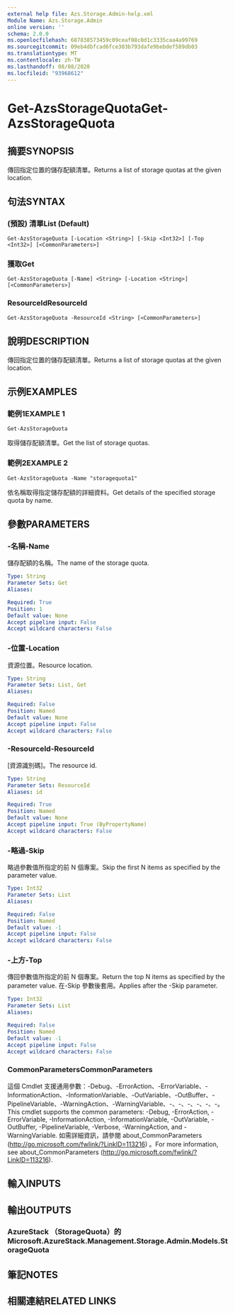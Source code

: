 ```yaml
---
external help file: Azs.Storage.Admin-help.xml
Module Name: Azs.Storage.Admin
online version: ''
schema: 2.0.0
ms.openlocfilehash: 687838573459c09ceaf08c0d1c3335caa4a99769
ms.sourcegitcommit: 09eb4dbfcad6fce303b793dafe9bebdef589db03
ms.translationtype: MT
ms.contentlocale: zh-TW
ms.lasthandoff: 08/08/2020
ms.locfileid: "93968612"
---
```

# <span data-ttu-id="937c2-101">Get-AzsStorageQuota</span><span class="sxs-lookup"><span data-stu-id="937c2-101">Get-AzsStorageQuota</span></span>

## <span data-ttu-id="937c2-102">摘要</span><span class="sxs-lookup"><span data-stu-id="937c2-102">SYNOPSIS</span></span>
<span data-ttu-id="937c2-103">傳回指定位置的儲存配額清單。</span><span class="sxs-lookup"><span data-stu-id="937c2-103">Returns a list of storage quotas at the given location.</span></span>

## <span data-ttu-id="937c2-104">句法</span><span class="sxs-lookup"><span data-stu-id="937c2-104">SYNTAX</span></span>

### <span data-ttu-id="937c2-105"> (預設) 清單</span><span class="sxs-lookup"><span data-stu-id="937c2-105">List (Default)</span></span>
```
Get-AzsStorageQuota [-Location <String>] [-Skip <Int32>] [-Top <Int32>] [<CommonParameters>]
```

### <span data-ttu-id="937c2-106">獲取</span><span class="sxs-lookup"><span data-stu-id="937c2-106">Get</span></span>
```
Get-AzsStorageQuota [-Name] <String> [-Location <String>] [<CommonParameters>]
```

### <span data-ttu-id="937c2-107">ResourceId</span><span class="sxs-lookup"><span data-stu-id="937c2-107">ResourceId</span></span>
```
Get-AzsStorageQuota -ResourceId <String> [<CommonParameters>]
```

## <span data-ttu-id="937c2-108">說明</span><span class="sxs-lookup"><span data-stu-id="937c2-108">DESCRIPTION</span></span>
<span data-ttu-id="937c2-109">傳回指定位置的儲存配額清單。</span><span class="sxs-lookup"><span data-stu-id="937c2-109">Returns a list of storage quotas at the given location.</span></span>

## <span data-ttu-id="937c2-110">示例</span><span class="sxs-lookup"><span data-stu-id="937c2-110">EXAMPLES</span></span>

### <span data-ttu-id="937c2-111">範例1</span><span class="sxs-lookup"><span data-stu-id="937c2-111">EXAMPLE 1</span></span>
```
Get-AzsStorageQuota
```

<span data-ttu-id="937c2-112">取得儲存配額清單。</span><span class="sxs-lookup"><span data-stu-id="937c2-112">Get the list of storage quotas.</span></span>

### <span data-ttu-id="937c2-113">範例2</span><span class="sxs-lookup"><span data-stu-id="937c2-113">EXAMPLE 2</span></span>
```
Get-AzsStorageQuota -Name "storagequota1"
```

<span data-ttu-id="937c2-114">依名稱取得指定儲存配額的詳細資料。</span><span class="sxs-lookup"><span data-stu-id="937c2-114">Get details of the specified storage quota by name.</span></span>

## <span data-ttu-id="937c2-115">參數</span><span class="sxs-lookup"><span data-stu-id="937c2-115">PARAMETERS</span></span>

### <span data-ttu-id="937c2-116">-名稱</span><span class="sxs-lookup"><span data-stu-id="937c2-116">-Name</span></span>
<span data-ttu-id="937c2-117">儲存配額的名稱。</span><span class="sxs-lookup"><span data-stu-id="937c2-117">The name of the storage quota.</span></span>

```yaml
Type: String
Parameter Sets: Get
Aliases:

Required: True
Position: 1
Default value: None
Accept pipeline input: False
Accept wildcard characters: False
```

### <span data-ttu-id="937c2-118">-位置</span><span class="sxs-lookup"><span data-stu-id="937c2-118">-Location</span></span>
<span data-ttu-id="937c2-119">資源位置。</span><span class="sxs-lookup"><span data-stu-id="937c2-119">Resource location.</span></span>

```yaml
Type: String
Parameter Sets: List, Get
Aliases:

Required: False
Position: Named
Default value: None
Accept pipeline input: False
Accept wildcard characters: False
```

### <span data-ttu-id="937c2-120">-ResourceId</span><span class="sxs-lookup"><span data-stu-id="937c2-120">-ResourceId</span></span>
<span data-ttu-id="937c2-121">[資源識別碼]。</span><span class="sxs-lookup"><span data-stu-id="937c2-121">The resource id.</span></span>

```yaml
Type: String
Parameter Sets: ResourceId
Aliases: id

Required: True
Position: Named
Default value: None
Accept pipeline input: True (ByPropertyName)
Accept wildcard characters: False
```

### <span data-ttu-id="937c2-122">-略過</span><span class="sxs-lookup"><span data-stu-id="937c2-122">-Skip</span></span>
<span data-ttu-id="937c2-123">略過參數值所指定的前 N 個專案。</span><span class="sxs-lookup"><span data-stu-id="937c2-123">Skip the first N items as specified by the parameter value.</span></span>

```yaml
Type: Int32
Parameter Sets: List
Aliases:

Required: False
Position: Named
Default value: -1
Accept pipeline input: False
Accept wildcard characters: False
```

### <span data-ttu-id="937c2-124">-上方</span><span class="sxs-lookup"><span data-stu-id="937c2-124">-Top</span></span>
<span data-ttu-id="937c2-125">傳回參數值所指定的前 N 個專案。</span><span class="sxs-lookup"><span data-stu-id="937c2-125">Return the top N items as specified by the parameter value.</span></span>
<span data-ttu-id="937c2-126">在-Skip 參數後套用。</span><span class="sxs-lookup"><span data-stu-id="937c2-126">Applies after the -Skip parameter.</span></span>

```yaml
Type: Int32
Parameter Sets: List
Aliases:

Required: False
Position: Named
Default value: -1
Accept pipeline input: False
Accept wildcard characters: False
```

### <span data-ttu-id="937c2-127">CommonParameters</span><span class="sxs-lookup"><span data-stu-id="937c2-127">CommonParameters</span></span>
<span data-ttu-id="937c2-128">這個 Cmdlet 支援通用參數：-Debug、-ErrorAction、-ErrorVariable、-InformationAction、-InformationVariable、-OutVariable、-OutBuffer、-PipelineVariable、-WarningAction、-WarningVariable、-、-、-、-、-、-。</span><span class="sxs-lookup"><span data-stu-id="937c2-128">This cmdlet supports the common parameters: -Debug, -ErrorAction, -ErrorVariable, -InformationAction, -InformationVariable, -OutVariable, -OutBuffer, -PipelineVariable, -Verbose, -WarningAction, and -WarningVariable.</span></span> <span data-ttu-id="937c2-129">如需詳細資訊，請參閱 about_CommonParameters (http://go.microsoft.com/fwlink/?LinkID=113216) 。</span><span class="sxs-lookup"><span data-stu-id="937c2-129">For more information, see about_CommonParameters (http://go.microsoft.com/fwlink/?LinkID=113216).</span></span>

## <span data-ttu-id="937c2-130">輸入</span><span class="sxs-lookup"><span data-stu-id="937c2-130">INPUTS</span></span>

## <span data-ttu-id="937c2-131">輸出</span><span class="sxs-lookup"><span data-stu-id="937c2-131">OUTPUTS</span></span>

### <span data-ttu-id="937c2-132">AzureStack （StorageQuota）的</span><span class="sxs-lookup"><span data-stu-id="937c2-132">Microsoft.AzureStack.Management.Storage.Admin.Models.StorageQuota</span></span>

## <span data-ttu-id="937c2-133">筆記</span><span class="sxs-lookup"><span data-stu-id="937c2-133">NOTES</span></span>

## <span data-ttu-id="937c2-134">相關連結</span><span class="sxs-lookup"><span data-stu-id="937c2-134">RELATED LINKS</span></span>
